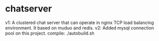 # chatserver
v1: A clustered chat server that can operate in nginx TCP load balancing environment. It based on muduo and redis.
v2: Added mysql connection pool on this project.
compile: ./autobuild.sh
